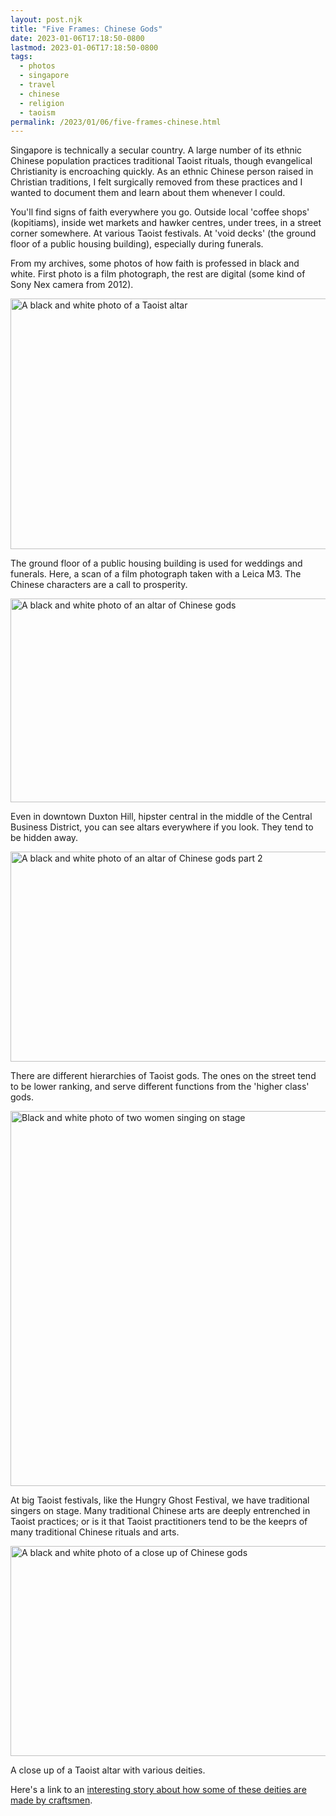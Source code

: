 ```yaml
---
layout: post.njk
title: "Five Frames: Chinese Gods"
date: 2023-01-06T17:18:50-0800
lastmod: 2023-01-06T17:18:50-0800
tags: 
  - photos
  - singapore
  - travel
  - chinese
  - religion
  - taoism
permalink: /2023/01/06/five-frames-chinese.html
---
```

Singapore is technically a secular country. A large number of its ethnic Chinese population practices traditional Taoist rituals, though evangelical Christianity is encroaching quickly. As an ethnic Chinese person raised in Christian traditions, I felt surgically removed from these practices and I wanted to document them and learn about them whenever I could.

You'll find signs of faith everywhere you go. Outside local 'coffee shops' (kopitiams), inside wet markets and hawker centres, under trees, in a street corner somewhere. At various Taoist festivals. At 'void decks' (the ground floor of a public housing building), especially during funerals.

From my archives, some photos of how faith is professed in black and white. First photo is a film photograph, the rest are digital (some kind of Sony Nex camera from 2012).

<img src="/photos/uploads/0cf9778982.jpg" width="600" height="401" alt="A black and white photo of a Taoist altar" />

<p>The ground floor of a public housing building is used for weddings and funerals. Here, a scan of a film photograph taken with a Leica M3. The Chinese characters are a call to prosperity.</p>

<img src="/photos/uploads/7e186b237a.jpg" width="600" height="326" alt="A black and white photo of an altar of Chinese gods" />

<p>Even in downtown Duxton Hill, hipster central in the middle of the Central Business District, you can see altars everywhere if you look. They tend to be hidden away.</p>

<img src="/photos/uploads/f0d66bc434.jpg" width="600" height="336" alt="A black and white photo of an altar of Chinese gods part 2" />

<p>There are different hierarchies of Taoist gods. The ones on the street tend to be lower ranking, and serve different functions from the 'higher class' gods.</p>

<img src="/photos/uploads/0adc462865.jpg" width="600" height="600" alt="Black and white photo of two women singing on stage" />

<p>At big Taoist festivals, like the Hungry Ghost Festival, we have traditional singers on stage. Many traditional Chinese arts are deeply entrenched in Taoist practices; or is it that Taoist practitioners tend to be the keeprs of many traditional Chinese rituals and arts.</p>

<img src="/photos/uploads/38c10ddce9.jpg" width="600" height="336" alt="A black and white photo of a close up of Chinese gods" />

<p>A close up of a Taoist altar with various deities.</p>

Here's a link to an [interesting story about how some of these deities are made by craftsmen](https://www.tripzilla.com/say-tian-hng-buddha-shop/66027).
